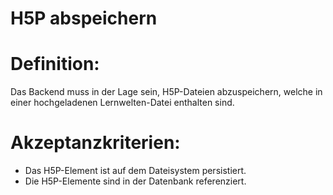 # H5P abspeichern



# Definition:

Das Backend muss in der Lage sein, H5P-Dateien abzuspeichern, welche in einer hochgeladenen Lernwelten-Datei enthalten sind.


# Akzeptanzkriterien:
- Das H5P-Element ist auf dem Dateisystem persistiert.
- Die H5P-Elemente sind in der Datenbank referenziert.


